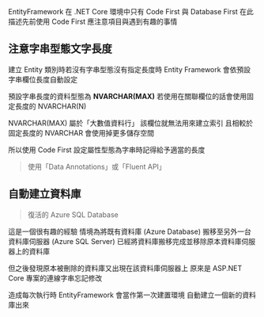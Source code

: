 EntityFramework 在 .NET Core 環境中只有 Code First 與 Database First
在此描述先前使用 Code First 應注意項目與遇到有趣的事情

## 注意字串型態文字長度
	
建立 Entity 類別時若沒有字串型態沒有指定長度時
Entity Framework 會依預設字串欄位長度自動設定

預設字串長度的資料型態為 **NVARCHAR(MAX)**
若使用在關聯欄位的話會使用固定長度的 NVARCHAR(N)

NVARCHAR(MAX) 屬於「大數值資料行」
該欄位就無法用來建立索引
且相較於固定長度的 NVARCHAR 會使用掉更多儲存空間

所以使用 Code First 設定屬性型態為字串時記得給予適當的長度

> 使用「Data Annotations」或「Fluent API」

## 自動建立資料庫

> 復活的 Azure SQL Database

這是一個很有趣的經驗
情境為將既有資料庫 (Azure Database) 搬移至另外一台資料庫伺服器 (Azure SQL Server)
已經將資料庫搬移完成並移除原本資料庫伺服器上的資料庫

但之後發現原本被刪除的資料庫又出現在該資料庫伺服器上
原來是 ASP.NET Core 專案的連線字串忘記修改

造成每次執行時 EntityFramework 會當作第一次建置環境
自動建立一個新的資料庫出來